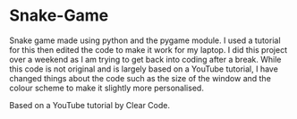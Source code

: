 # Snake-Game
Snake game made using python and the pygame module. I used a tutorial for this then edited the code to make it work for my laptop.
I did this project over a weekend as I am trying to get back into coding after a break. 
While this code is not original and is largely based on a YouTube tutorial, I have changed things about the code such as the size of the window and the colour scheme to make it slightly more personalised.

Based on a YouTube tutorial by Clear Code.
